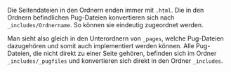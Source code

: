 Die Seitendateien in den Ordnern enden immer mit `.html`. Die in den Ordnern befindlichen Pug-Dateien konvertieren sich nach `_includes/Ordnername`. So können sie eindeutig zugeordnet werden.

Man sieht also gleich in den Unterordnern von `_pages`, welche Pug-Dateien dazugehören und somit auch implementiert werden können. Alle Pug-Dateien, die nicht direkt zu einer Seite gehören, befinden sich im Ordner `_includes/_pugfiles` und konvertieren sich direkt in den Ordner `_includes`.
